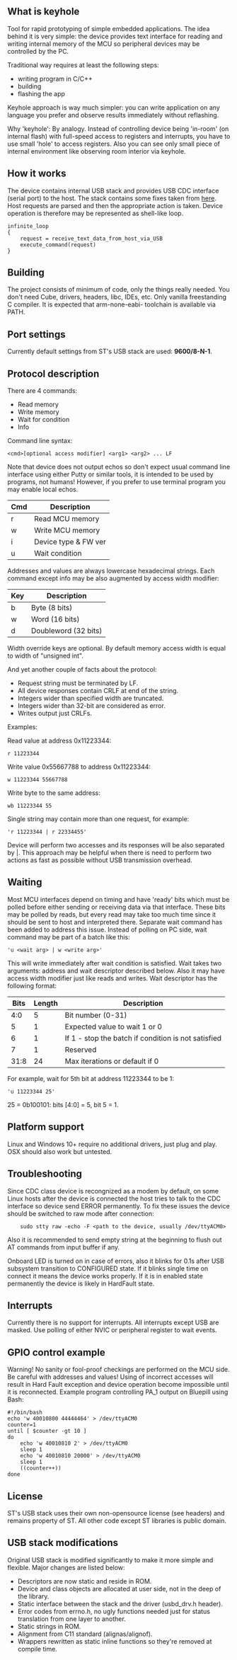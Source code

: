 What is keyhole
---------------

Tool for rapid prototyping of simple embedded applications. The idea behind it 
is very simple: the device provides text interface for reading and writing 
internal memory of the MCU so peripheral devices may be controlled by the PC.

Traditional way requires at least the following steps:
- writing program in C/C++
- building
- flashing the app

Keyhole approach is way much simpler: you can write application on any language
you prefer and observe results immediately without reflashing. 

Why 'keyhole': By analogy. Instead of controlling device being 'in-room' (on 
internal flash) with full-speed access to registers and interrupts, you have 
to use small 'hole' to access registers. Also you can see only small piece of 
internal environment like observing room interior via keyhole.


How it works
------------

The device contains internal USB stack and provides USB CDC interface (serial 
port) to the host. The stack contains some fixes taken from 
[here](https://github.com/philrawlings/bluepill-usb-cdc-test).
Host requests are parsed and then the appropriate action is taken. Device 
operation is therefore may be represented as shell-like loop.

    infinite_loop
    {
        request = receive_text_data_from_host_via_USB
        execute_command(request)
    }


Building
--------

The project consists of minimum of code, only the things really needed. 
You don't need Cube, drivers, headers, libc, IDEs, etc. Only vanilla 
freestanding C compiler. It is expected that arm-none-eabi- toolchain is 
available via PATH.


Port settings
-------------

Currently default settings from ST's USB stack are used: __9600/8-N-1__.


Protocol description
--------------------

There are 4 commands:

- Read memory
- Write memory
- Wait for condition
- Info

Command line syntax:

    <cmd>[optional access modifier] <arg1> <arg2> ... LF

Note that device does not output echos so don't expect usual command line
interface using either Putty or similar tools, it is intended to be used by 
programs, not humans!
However, if you prefer to use terminal program you may enable local echos.

| Cmd | Description         |
|-----|---------------------|
| r   | Read MCU memory     |
| w   | Write MCU memory    |
| i   | Device type & FW ver|
| u   | Wait condition      |

Addresses and values are always lowercase hexadecimal strings.
Each command except info may be also augmented by access width modifier:

| Key | Description         |
|-----|---------------------|
| b   | Byte (8 bits)       |
| w   | Word (16 bits)      |
| d   | Doubleword (32 bits)|

Width override keys are optional. By default memory access width is equal to 
width of "unsigned int".

And yet another couple of facts about the protocol:

- Request string must be terminated by LF.
- All device responses contain CRLF at end of the string.
- Integers wider than specified width are truncated.
- Integers wider than 32-bit are considered as error.
- Writes output just CRLFs.

Examples:

Read value at address 0x11223344:

    r 11223344

Write value 0x55667788 to address 0x11223344:

    w 11223344 55667788

Write byte to the same address:

    wb 11223344 55

Single string may contain more than one request, for example:

    'r 11223344 | r 22334455'

Device will perform two accesses and its responses will be also separated by |.
This approach may be helpful when there is need to perform two actions as fast 
as possible without USB transmission overhead.


Waiting
-------

Most MCU interfaces depend on timing and have 'ready' bits which must be polled 
before either sending or receiving data via that interface.
These bits may be polled by reads, but every read may take too much time since 
it should be sent to host and interpreted there. Separate wait command has been 
added to address this issue.
Instead of polling on PC side, wait command may be part of a batch like this:

    'u <wait arg> | w <write arg>'

This will write immediately after wait condition is satisfied.
Wait takes two arguments: address and wait descriptor described below. 
Also it may have access width modifier just like reads and writes.
Wait descriptor has the following format:

| Bits | Length | Description                                        |
|------|--------|----------------------------------------------------|
| 4:0  | 5      | Bit number (0-31)                                  |
| 5    | 1      | Expected value to wait 1 or 0                      |
| 6    | 1      | If 1 - stop the batch if condition is not satisfied|
| 7    | 1      | Reserved                                           |
| 31:8 | 24     | Max iterations or default if 0                     |

For example, wait for 5th bit at address 11223344 to be 1:

    'u 11223344 25'

25 = 0b100101: bits [4:0] = 5, bit 5 = 1.


Platform support
----------------

Linux and Windows 10+ require no additional drivers, just plug and play. OSX 
should also work but untested.


Troubleshooting
---------------

Since CDC class device is recongnized as a modem by default, on some Linux hosts
 after the device is connected the host tries to talk to the CDC interface so 
device send ERROR permanently. To fix these issues the device should be
switched to raw mode after connection:

        sudo stty raw -echo -F <path to the device, usually /dev/ttyACM0>

Also it is recommended to send empty string at the beginning to flush out AT 
commands from input buffer if any.

Onboard LED is turned on in case of errors, also it blinks for 0.1s after
USB subsystem transition to CONFIGURED state. If it blinks single time on connect
it means the device works properly. If it is in enabled state permanently
the device is likely in HardFault state.


Interrupts
----------

Currently there is no support for interrupts. All interrupts except USB are
masked. Use polling of either NVIC or peripheral register to wait events.


GPIO control example
--------------------

Warning! No sanity or fool-proof checkings are performed on the MCU side. Be 
careful with addresses and values! Using of incorrect accesses will result in 
Hard Fault exception and device operation become impossible until it is 
reconnected. 
Example program controlling PA_1 output on Bluepill using Bash:

    #!/bin/bash
    echo 'w 40010800 44444464' > /dev/ttyACM0
    counter=1
    until [ $counter -gt 10 ]
    do
        echo 'w 40010810 2' > /dev/ttyACM0
        sleep 1
        echo 'w 40010810 20000' > /dev/ttyACM0
        sleep 1
        ((counter++))
    done


License
-------

ST's USB stack uses their own non-opensource license (see headers) and remains property 
of ST. All other code except ST libraries is public domain.


USB stack modifications
-----------------------

Original USB stack is modified significantly to make it more simple and flexible.
Major changes are listed below:

- Descriptors are now static and reside in ROM.
- Device and class objects are allocated at user side, not in the deep of the library.
- Static interface between the stack and the driver (usbd_drv.h header).
- Error codes from errno.h, no ugly functions needed just for status translation from one layer to another.
- Static strings in ROM.
- Alignment from C11 standard (alignas/alignof).
- Wrappers rewritten as static inline functions so they're removed at compile time.
